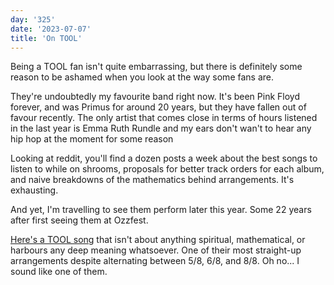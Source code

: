 ```yaml
---
day: '325'
date: '2023-07-07'
title: 'On TOOL'
---
```


Being a TOOL fan isn't quite embarrassing, but there is definitely some reason to be ashamed when you look at the way some fans are.

They're undoubtedly my favourite band right now. It's been Pink Floyd forever, and was Primus for around 20 years, but they have fallen out of favour recently. The only artist that comes close in terms of hours listened in the last year is Emma Ruth Rundle and my ears don't wan't to hear any hip hop at the moment for some reason

Looking at reddit, you'll find a dozen posts a week about the best songs to listen to while on shrooms, proposals for better track orders for each album, and naive breakdowns of the mathematics behind arrangements. It's exhausting.

And yet, I'm travelling to see them perform later this year. Some 22 years after first seeing them at Ozzfest.

[Here's a TOOL song](https://www.youtube.com/watch?v=gzrRoDd9CxM) that isn't about anything spiritual, mathematical, or harbours any deep meaning whatsoever. One of their most straight-up arrangements despite alternating between 5/8, 6/8, and 8/8. Oh no... I sound like one of them.
